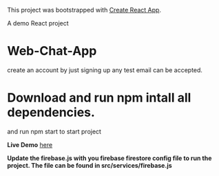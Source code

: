 This project was bootstrapped with [Create React App](https://github.com/facebook/create-react-app).

A demo React project

# Web-Chat-App 

create an account by just signing up any test email can be accepted.

# Download and run npm intall all dependencies.
and run npm start to start project

**Live Demo** [here](https://web-chat-e4216.web.app/)

**Update the firebase.js with you firebase firestore config file to run the project. The file can be found in src/services/firebase.js**
